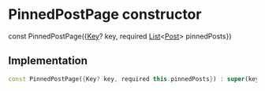 


# PinnedPostPage constructor






const
PinnedPostPage({[Key](https://api.flutter.dev/flutter/foundation/Key-class.html)? key, required [List](https://api.flutter.dev/flutter/dart-core/List-class.html)&lt;[Post](../../models_post_post_model/Post-class.md)> pinnedPosts})





## Implementation

```dart
const PinnedPostPage({Key? key, required this.pinnedPosts}) : super(key: key);
```







